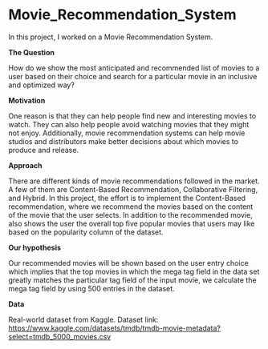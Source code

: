 # Movie_Recommendation_System

In this project, I worked on a Movie Recommendation System.


**The Question**

How do we show the most anticipated and recommended list of movies to a user based on their choice and search for a particular movie in an inclusive and optimized way?


**Motivation**

One reason is that they can help people find new and interesting movies to watch. They can also help people avoid watching movies that they might not enjoy. Additionally, movie recommendation systems can help movie studios and distributors make better decisions about which movies to produce and release.


**Approach**

There are different kinds of movie recommendations followed in the market. A few of them are Content-Based Recommendation, Collaborative Filtering, and Hybrid. In this project, the effort is to implement the Content-Based recommendation, where we recommend the movies based on the content of the movie that the user selects. In addition to the recommended movie, also shows the user the overall top five popular movies that users may like based on the popularity column of the dataset.


**Our hypothesis**

Our recommended movies will be shown based on the user entry choice which implies that the top movies in which the mega tag field in the data set greatly matches the particular tag field of the input movie, we calculate the mega tag field by using 500 entries in the dataset.


**Data**

Real-world dataset from Kaggle. Dataset link: https://www.kaggle.com/datasets/tmdb/tmdb-movie-metadata?select=tmdb_5000_movies.csv
